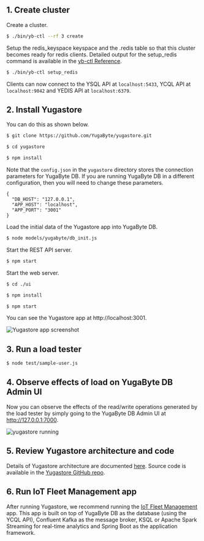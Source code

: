 ## 1. Create cluster

Create a cluster.

```sh
$ ./bin/yb-ctl --rf 3 create
``` 

Setup the redis_keyspace keyspace and the .redis table so that this cluster becomes ready for redis clients. Detailed output for the setup_redis command is available in the [yb-ctl Reference](../../admin/yb-ctl/#setup-redis).

```sh
$ ./bin/yb-ctl setup_redis
```

Clients can now connect to the YSQL API at `localhost:5433`, YCQL API at `localhost:9042` and YEDIS API at  `localhost:6379`.

## 2. Install Yugastore

You can do this as shown below.

```sh
$ git clone https://github.com/YugaByte/yugastore.git
```

```sh
$ cd yugastore
```

```sh
$ npm install
```

Note that the `config.json` in the `yugastore` directory stores the connection parameters for YugaByte DB. If you are running YugaByte DB in a different configuration, then you will need to change these parameters.

```
{
  "DB_HOST": "127.0.0.1",
  "APP_HOST": "localhost",
  "APP_PORT": "3001"
}
```

Load the initial data of the Yugastore app into YugaByte DB.
```sh
$ node models/yugabyte/db_init.js
```

Start the REST API server.

```sh
$ npm start
```

Start the web server.

```sh
$ cd ./ui
```

```sh
$ npm install
```

```sh
$ npm start
```


You can see the Yugastore app at http://localhost:3001.

![Yugastore app screenshot](/images/develop/realworld-apps/ecommerce-app/yugastore-app-screenshots.png)

## 3. Run a load tester

```sh
$ node test/sample-user.js
```

## 4. Observe effects of load on YugaByte DB Admin UI

Now you can observe the effects of the read/write operations generated by the load tester by simply going to the YugaByte DB Admin UI at http://127.0.0.1:7000.

![yugastore running](/images/quick_start/binary-yugastore-running.png)

## 5. Review Yugastore architecture and code

Details of Yugastore architecture are documented [here](../../develop/realworld-apps/ecommerce-app/). Source code is available in the [Yugastore GitHub repo](https://github.com/YugaByte/yugastore).


## 6. Run IoT Fleet Management app

After running Yugastore, we recommend running the [IoT Fleet Management](../../develop/realworld-apps/iot-spark-kafka-ksql/) app. This app is built on top of YugaByte DB as the database (using the YCQL API), Confluent Kafka as the message broker, KSQL or Apache Spark Streaming for real-time analytics and Spring Boot as the application framework.
